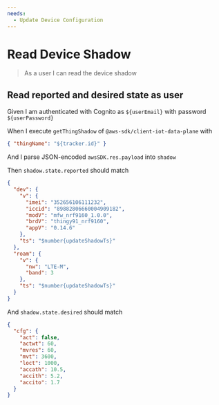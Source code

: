 ```yaml
---
needs:
  - Update Device Configuration
---
```


# Read Device Shadow

> As a user I can read the device shadow

## Read reported and desired state as user

Given I am authenticated with Cognito as `${userEmail}` with password
`${userPassword}`

When I execute `getThingShadow` of `@aws-sdk/client-iot-data-plane` with

```json
{ "thingName": "${tracker.id}" }
```

And I parse JSON-encoded `awsSDK.res.payload` into `shadow`

Then `shadow.state.reported` should match

```json
{
  "dev": {
    "v": {
      "imei": "352656106111232",
      "iccid": "89882806660004909182",
      "modV": "mfw_nrf9160_1.0.0",
      "brdV": "thingy91_nrf9160",
      "appV": "0.14.6"
    },
    "ts": "$number{updateShadowTs}"
  },
  "roam": {
    "v": {
      "nw": "LTE-M",
      "band": 3
    },
    "ts": "$number{updateShadowTs}"
  }
}
```

And `shadow.state.desired` should match

```json
{
  "cfg": {
    "act": false,
    "actwt": 60,
    "mvres": 60,
    "mvt": 3600,
    "loct": 1000,
    "accath": 10.5,
    "accith": 5.2,
    "accito": 1.7
  }
}
```
